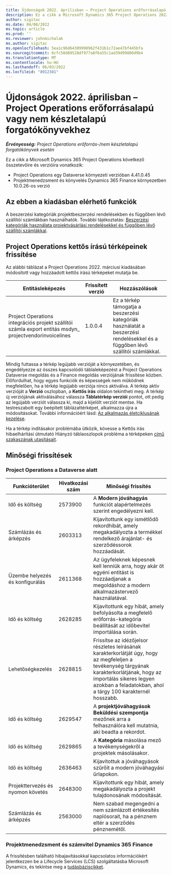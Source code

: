 ```yaml
---
title: Újdonságok 2022. áprilisban – Project Operations erőforrásalapú vagy nem készletalapú forgatókönyvekhez
description: Ez a cikk a Microsoft Dynamics 365 Project Operations 2022. áprilisi kiadásában elérhető minőségi frissítésekről nyújt tájékoztatást az erőforrás-/nem készletalapú forgatókönyvekhez.
author: sigitac
ms.date: 04/08/2022
ms.topic: article
ms.prod: ''
ms.reviewer: johnmichalak
ms.author: sigitac
ms.openlocfilehash: 5ea1c96d64309990962f431b1c72ae47bf445bfa
ms.sourcegitcommit: 6cfc50d89528df977a8f6a55c1ad39d99800d9b4
ms.translationtype: MT
ms.contentlocale: hu-HU
ms.lasthandoff: 06/03/2022
ms.locfileid: "8912381"
---
```

# <a name="whats-new-april-2022---project-operations-for-resourcenon-stocked-based-scenarios"></a>Újdonságok 2022. áprilisban – Project Operations erőforrásalapú vagy nem készletalapú forgatókönyvekhez

_**Érvényesség:** Project Operations erőforrás-/nem készletalapú forgatókönyvek esetén_

Ez a cikk a Microsoft Dynamics 365 Project Operations következő összetevőire és verzióira vonatkozik:

- Project Operations egy Dataverse környezeti verzióban 4.41.0.45
- Projektmenedzsment és könyvelés Dynamics 365 Finance környezetben 10.0.26-os verzió

## <a name="features-included-in-this-release"></a>Az ebben a kiadásban elérhető funkciók

A beszerzési kategóriák projektbeszerzési rendelésekben és függőben lévő szállítói számlákban használhatók. További tájékoztatás: [Beszerzési kategóriák használata projektvásárlási rendelésekkel és függőben lévő szállítói számlákkal](configure-procurement-categories.md).

## <a name="project-operations-dual-write-maps-updates"></a>Project Operations kettős írású térképeinek frissítése

Az alábbi táblázat a Project Operations 2022. márciusi kiadásában módosított vagy hozzáadott kettős írású térképeket mutatja be.

| Entitásleképezés | Frissített verzió | Hozzászólások |
| -------------- | ------------------- | ------------|
| Project Operations integrációs projekt szállítói számla export entitás msdyn\_ projectvendorinvoicelines | 1.0.0.4 | Ez a térkép támogatja a beszerzési kategóriák használatát a beszerzési rendelésekkel és a függőben lévő szállítói számlákkal. |

Mindig futtassa a térkép legújabb verzióját a környezetében, és engedélyezze az összes kapcsolódó táblaleképezést a Project Operations Dataverse megoldás és a Finance megoldás verziójának frissítése közben. Előfordulhat, hogy egyes funkciók és képességek nem működnek megfelelően, ha a térkép legújabb verziója nincs aktiválva. A térkép aktív verzióját a **Verzió** oszlopban, a **Kettős írás** oldalon tekintheti meg. A térkép új verziójának aktiválásához válassza **Táblatérkép verziói** pontot, ott pedig az legújabb verziót válassza ki, majd a kijelölt verziót mentse. Ha testreszabott egy beépített táblázattérképet, alkalmazza újra a módosításokat. További információért lásd: [Az alkalmazás életciklusának kezelése](/dynamics365/fin-ops-core/dev-itpro/data-entities/dual-write/app-lifecycle-management).

Ha a térkép indításakor problémába ütközik, kövesse a Kettős írás hibaelhárítási útmutató Hiányzó táblaoszlopok probléma a térképeken [című szakaszának utasításait](/dynamics365/fin-ops-core/dev-itpro/data-entities/dual-write/dual-write-troubleshooting-finops-upgrades#missing-table-columns-issue-on-maps).

## <a name="quality-updates"></a>Minőségi frissítések

### <a name="project-operations-on-dataverse"></a>Project Operations a Dataverse alatt

| Funkcióterület | Hivatkozási szám | Minőségi frissítés |
| ------------ | ---------------- | -------------- |
| Idő és költség | 2573900 | A **Modern jóváhagyás** funkciót alapértelmezés szerint engedélyezni kell. |
| Számlázás és árképzés | 2603313 | Kijavítottunk egy ismétlődő rekordhibát, amely megakadályozta a termékkel rendelkező árajánlat- és szerződéssorok hozzáadását. |
| Üzembe helyezés és konfigurálás | 2611368 | Az ügyfeleknek képesnek kell lenniük arra, hogy akár öt egyéni entitást is hozzáadjanak a megoldáshoz a modern alkalmazástervező használatával. |
| Idő és költség | 2628285 | Kijavítottunk egy hibát, amely befolyásolta a megfelelő erőforrás-kategória beállítását az időbevitel importálása során. |
|   Lehetőségkezelés| 2628815 | Frissítse az idézőjelsor részletes leírásának karakterkorlátját úgy, hogy az megfeleljen a tevékenység tárgyának karakterkorlátjának, hogy az importálás sikeres legyen azokban a feladatokban, ahol a tárgy 100 karakternél hosszabb. |
| Idő és költség| 2629547 | A **projektjóváhagyások Beküldési szempontja** mezőnek arra a felhasználóra kell mutatnia, aki beadta a rekordot. |
| Idő és költség| 2629865 | A **Kategória** másolása mező a tevékenységekről a projektek másolásakor. |
| Idő és költség| 2636463 | Kijavítottuk a jóváhagyások szűrőit a modern jóváhagyási űrlapokon. |
| Projekttervezés és nyomon követés | 2648300 | Kijavítottunk egy hibát, amely megakadályozta a projekt tulajdonosának módosítását. |
| Számlázás és árképzés | 2563000 | Nem szabad megengedni a nem számlázott értékesítés naplósorait, ha a pénznem eltér a szerződés pénznemétől. |

### <a name="project-management-and-accounting-in-dynamics-365-finance"></a>Projektmenedzsment és számvitel Dynamics 365 Finance

A frissítésben található hibajavításokkal kapcsolatos információkért jelentkezzen be a Lifecycle Services (LCS) szolgáltatásba Microsoft Dynamics, és tekintse meg a [tudásbáziscikket](https://fix.lcs.dynamics.com/Issue/Details?bugId=662864).
